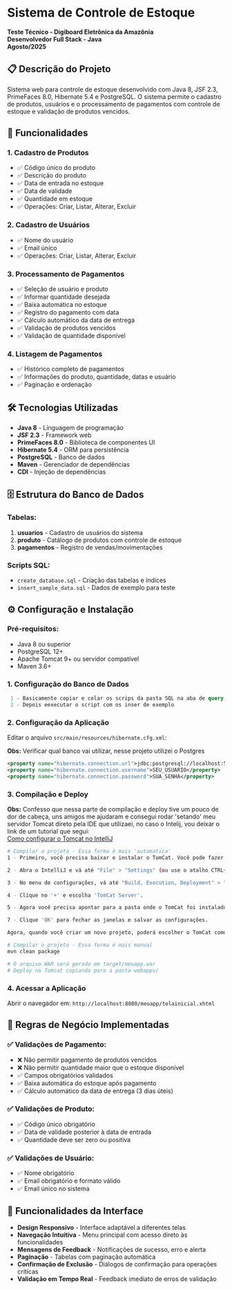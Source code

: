  # Sistema de Controle de Estoque

**Teste Técnico - Digiboard Eletrônica da Amazônia**  
**Desenvolvedor Full Stack - Java**  
**Agosto/2025**

## 📋 Descrição do Projeto

Sistema web para controle de estoque desenvolvido com Java 8, JSF 2.3, PrimeFaces 8.0, Hibernate 5.4 e PostgreSQL. O sistema permite o cadastro de produtos, usuários e o processamento de pagamentos com controle de estoque e validação de produtos vencidos.

## 🚀 Funcionalidades

### 1. **Cadastro de Produtos**
- ✅ Código único do produto
- ✅ Descrição do produto
- ✅ Data de entrada no estoque
- ✅ Data de validade
- ✅ Quantidade em estoque
- ✅ Operações: Criar, Listar, Alterar, Excluir

### 2. **Cadastro de Usuários**
- ✅ Nome do usuário
- ✅ Email único
- ✅ Operações: Criar, Listar, Alterar, Excluir

### 3. **Processamento de Pagamentos**
- ✅ Seleção de usuário e produto
- ✅ Informar quantidade desejada
- ✅ Baixa automática no estoque
- ✅ Registro do pagamento com data
- ✅ Cálculo automático da data de entrega
- ✅ Validação de produtos vencidos
- ✅ Validação de quantidade disponível

### 4. **Listagem de Pagamentos**
- ✅ Histórico completo de pagamentos
- ✅ Informações do produto, quantidade, datas e usuário
- ✅ Paginação e ordenação

## 🛠️ Tecnologias Utilizadas

- **Java 8** - Linguagem de programação
- **JSF 2.3** - Framework web
- **PrimeFaces 8.0** - Biblioteca de componentes UI
- **Hibernate 5.4** - ORM para persistência
- **PostgreSQL** - Banco de dados
- **Maven** - Gerenciador de dependências
- **CDI** - Injeção de dependências

## 🗄️ Estrutura do Banco de Dados

### Tabelas:
1. **usuarios** - Cadastro de usuários do sistema
2. **produto** - Catálogo de produtos com controle de estoque
3. **pagamentos** - Registro de vendas/movimentações

### Scripts SQL:
- `create_database.sql` - Criação das tabelas e índices
- `insert_sample_data.sql` - Dados de exemplo para teste

## ⚙️ Configuração e Instalação

### Pré-requisitos:
- Java 8 ou superior
- PostgreSQL 12+
- Apache Tomcat 9+ ou servidor compatível
- Maven 3.6+

### 1. **Configuração do Banco de Dados**

```sql
 1 - Basicamente copiar e colar os scrips da pasta SQL na aba de query tool do postgres para criar o banco e tabelas 
 2 - Depois eexecutar o script com os inser de exemplo
```

### 2. **Configuração da Aplicação**

Editar o arquivo `src/main/resources/hibernate.cfg.xml`:

**Obs:** Verificar qual banco vai utilizar, nesse projeto utilizei o Postgres

```xml
<property name="hibernate.connection.url">jdbc:postgresql://localhost:5432/testetecnico</property>
<property name="hibernate.connection.username">SEU_USUARIO</property>
<property name="hibernate.connection.password">SUA_SENHA</property>
```

### 3. **Compilação e Deploy**
**Obs:** Confesso que nessa parte de compilação e deploy tive um pouco de dor de cabeça, uns amigos me ajudaram e consegui rodar 'setando' meu servidor Tomcat direto pela IDE que utilizaei, no caso o Intelij, vou deixar o link de um tutorial que segui:  
[Como configurar o Tomcat no IntelliJ](https://cursos.alura.com.br/forum/topico-duvida-como-posso-configurar-o-tomcat-no-intelij-375178#:~:text=Abra%20o%20IntelliJ%20e%20v%C3%A1,onde%20o%20TomCat%20foi%20instalado.)
```bash
# Compilar o projeto - Essa forma é mais 'automatica'
1 - Primeiro, você precisa baixar e instalar o TomCat. Você pode fazer isso no site oficial do Apache TomCat.

2 - Abra o IntelliJ e vá até "File" > "Settings" (ou use o atalho CTRL+ALT+S).

3 - No menu de configurações, vá até "Build, Execution, Deployment" > "Application Servers".

4 - Clique no '+' e escolha 'TomCat Server'.

5 - Agora você precisa apontar para a pasta onde o TomCat foi instalado. Clique em 'Configure...' e navegue até a pasta de instalação do TomCat.

7 - Clique 'OK' para fechar as janelas e salvar as configurações.

Agora, quando você criar um novo projeto, poderá escolher o TomCat como seu servidor de aplicação.
```
```bash
# Compilar o projeto - Essa forma é mais manual
mvn clean package

# O arquivo WAR será gerado em target/meuapp.war
# Deploy no Tomcat copiando para a pasta webapps/
```

### 4. **Acessar a Aplicação**

Abrir o navegador em: `http://localhost:8080/meuapp/telainicial.xhtml`

## 🔧 Regras de Negócio Implementadas

### ✅ Validações de Pagamento:
- ❌ Não permitir pagamento de produtos vencidos
- ❌ Não permitir quantidade maior que o estoque disponível
- ✅ Campos obrigatórios validados
- ✅ Baixa automática do estoque após pagamento
- ✅ Cálculo automático da data de entrega (3 dias úteis)

### ✅ Validações de Produto:
- ✅ Código único obrigatório
- ✅ Data de validade posterior à data de entrada
- ✅ Quantidade deve ser zero ou positiva

### ✅ Validações de Usuário:
- ✅ Nome obrigatório
- ✅ Email obrigatório e formato válido
- ✅ Email único no sistema

## 🎯 Funcionalidades da Interface

- **Design Responsivo** - Interface adaptável a diferentes telas
- **Navegação Intuitiva** - Menu principal com acesso direto às funcionalidades
- **Mensagens de Feedback** - Notificações de sucesso, erro e alerta
- **Paginação** - Tabelas com paginação automática
- **Confirmação de Exclusão** - Diálogos de confirmação para operações críticas
- **Validação em Tempo Real** - Feedback imediato de erros de validação


